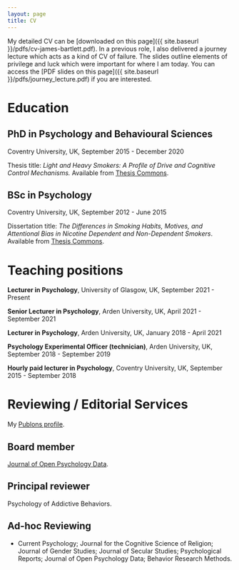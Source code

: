 ```yaml
---
layout: page
title: CV
---
```


My detailed CV can be [downloaded on this page]({{ site.baseurl }}/pdfs/cv-james-bartlett.pdf). In a previous role, I also delivered a journey lecture which acts as a kind of CV of failure. The slides outline elements of privilege and luck which were important for where I am today. You can access the [PDF slides on this page]({{ site.baseurl }}/pdfs/journey_lecture.pdf) if you are interested.

# Education
## PhD in Psychology and Behavioural Sciences
 Coventry University, UK, September 2015 - December 2020

 Thesis title: _Light and Heavy Smokers: A Profile of Drive and Cognitive Control Mechanisms._ Available from [Thesis Commons](https://thesiscommons.org/h9gpe/).

## BSc in Psychology
 Coventry University, UK, September 2012 - June 2015

 Dissertation title: _The Differences in Smoking Habits, Motives, and Attentional Bias in Nicotine Dependent and Non-Dependent Smokers_. Available from [Thesis Commons](https://thesiscommons.org/ahqvm/).

# Teaching positions
**Lecturer in Psychology**, University of Glasgow, UK, September 2021 - Present

**Senior Lecturer in Psychology**, Arden University, UK, April 2021 - September 2021

**Lecturer in Psychology**, Arden University, UK, January 2018 - April 2021

**Psychology Experimental Officer (technician)**, Arden University, UK, September 2018 - September 2019

**Hourly paid lecturer in Psychology**, Coventry University, UK, September 2015 - September 2018

# Reviewing / Editorial Services

My [Publons profile](https://publons.com/researcher/1617458/james-bartlett/).

## Board member
[Journal of Open Psychology Data](https://openpsychologydata.metajnl.com/about/editorialteam/).

## Principal reviewer
Psychology of Addictive Behaviors.

## Ad-hoc Reviewing

- Current Psychology; Journal for the Cognitive Science of Religion; Journal of Gender Studies; Journal of Secular Studies; Psychological Reports; Journal of Open Psychology Data; Behavior Research Methods. 
